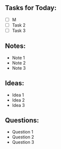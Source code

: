 ## Tasks for Today:

- [ ] M
- [ ] Task 2
- [ ] Task 3

## Notes:

- Note 1
- Note 2
- Note 3

## Ideas:

- Idea 1
- Idea 2
- Idea 3

## Questions:

- Question 1
- Question 2
- Question 3